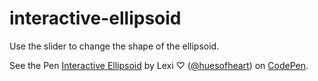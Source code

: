 # interactive-ellipsoid
Use the slider to change the shape of the ellipsoid. 


See the Pen <a href="https://codepen.io/huesofheart/pen/qBxQwzR">
  Interactive Ellipsoid</a> by Lexi ♡ (<a href="https://codepen.io/huesofheart">@huesofheart</a>)
  on <a href="https://codepen.io">CodePen</a>.
